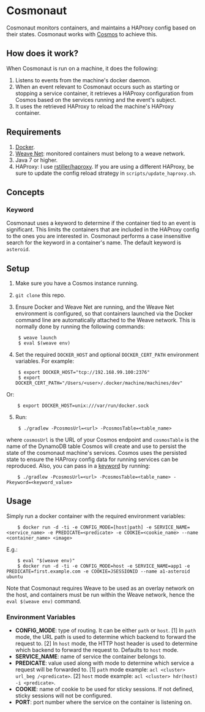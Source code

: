 # Cosmonaut

Cosmonaut monitors containers, and maintains a HAProxy config based on their states. Cosmonaut works with [Cosmos](https://github.com/shuaibiyy/cosmos) to achieve this.

## How does it work?

When Cosmonaut is run on a machine, it does the following:

1. Listens to events from the machine's docker daemon.
2. When an event relevant to Cosmonaut occurs such as starting or stopping a service container, it retrieves a HAProxy configuration from Cosmos based on the services running and the event's subject.
3. It uses the retrieved HAProxy to reload the machine's HAProxy container.

## Requirements

1. [Docker](https://www.docker.com/).
2. [Weave Net](https://www.weave.works/products/weave-net/): monitored containers must belong to a weave network.
3. Java 7 or higher.
4. HAProxy: I use [rstiller/haproxy](https://github.com/rstiller/dockerfiles/tree/master/haproxy). If you are using a different HAProxy, be sure to update the config reload strategy in `scripts/update_haproxy.sh`.

## Concepts

### Keyword

Cosmonaut uses a keyword to determine if the container tied to an event is significant. This limits the containers that are included in the HAProxy config to the ones you are interested in. Cosmonaut performs a case insensitive search for the keyword in a container's name. The default keyword is `asteroid`.

## Setup

1. Make sure you have a Cosmos instance running.
2. `git clone` this repo.
3. Ensure Docker and Weave Net are running, and the Weave Net environment is configured, so that containers launched via the Docker command line are automatically attached to the Weave network. This is normally done by running the following commands:

        $ weave launch
        $ eval $(weave env)
4. Set the required `DOCKER_HOST` and optional `DOCKER_CERT_PATH` environment variables. For example:

        $ export DOCKER_HOST="tcp://192.168.99.100:2376"
        $ export DOCKER_CERT_PATH="/Users/<user>/.docker/machine/machines/dev"
Or:

        $ export DOCKER_HOST=unix:///var/run/docker.sock
5. Run:

        $ ./gradlew -PcosmosUrl=<url> -PcosmosTable=<table_name>
where `cosmosUrl` is the URL of your Cosmos endpoint and `cosmosTable` is the name of the DynamoDB table Cosmos will create and use to persist the state of the cosmonaut machine's services. Cosmos uses the persisted state to ensure the HAProxy config data for running services can be reproduced. Also, you can pass in a [keyword](#keyword) by running:

        $ ./gradlew -PcosmosUrl=<url> -PcosmosTable=<table_name> -Pkeyword=<keyword_value>

## Usage

Simply run a docker container with the required environment variables:

        $ docker run -d -ti -e CONFIG_MODE=[host|path] -e SERVICE_NAME=<service_name> -e PREDICATE=<predicate> -e COOKIE=<cookie_name> --name <container_name> <image>

E.g.:

        $ eval "$(weave env)"
        $ docker run -d -ti -e CONFIG_MODE=host -e SERVICE_NAME=app1 -e PREDICATE=first.example.com -e COOKIE=JSESSIONID --name a1-asteroid ubuntu

Note that Cosmonaut requires Weave to be used as an overlay network on the host, and containers must be run within the Weave network, hence the `eval $(weave env)` command.

### Environment Variables

* __CONFIG_MODE__: type of routing. It can be either `path` or `host`.
        [1] In `path` mode, the URL path is used to determine which backend to forward the request to.
        [2] In `host` mode, the HTTP host header is used to determine which backend to forward the request to.
        Defaults to `host` mode.
* __SERVICE_NAME__: name of service the container belongs to.
* __PREDICATE__: value used along with mode to determine which service a request will be forwarded to.
        [1] `path` mode example: `acl <cluster> url_beg /<predicate>`.
        [2] `host` mode example: `acl <cluster> hdr(host) -i <predicate>`.
* __COOKIE__: name of cookie to be used for sticky sessions. If not defined, sticky sessions will not be configured.
* __PORT__: port number where the service on the container is listening on.
